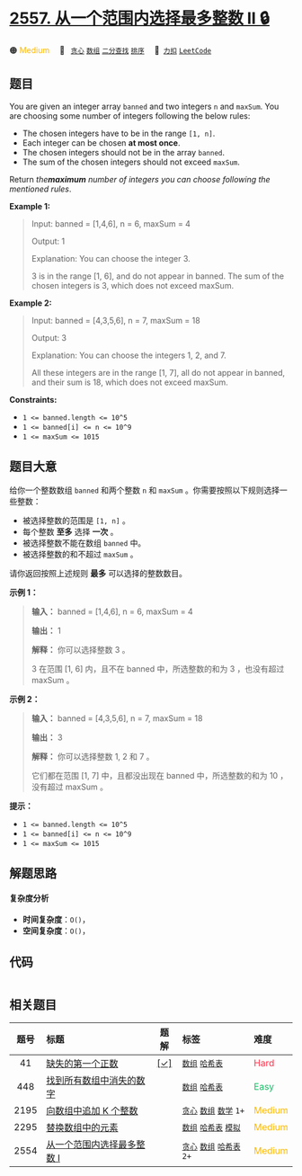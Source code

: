 # [2557. 从一个范围内选择最多整数 II 🔒](https://2xiao.github.io/leetcode-js/problem/2557.html)

🟠 <font color=#ffb800>Medium</font>&emsp; 🔖&ensp; [`贪心`](/tag/greedy.md) [`数组`](/tag/array.md) [`二分查找`](/tag/binary-search.md) [`排序`](/tag/sorting.md)&emsp; 🔗&ensp;[`力扣`](https://leetcode.cn/problems/maximum-number-of-integers-to-choose-from-a-range-ii) [`LeetCode`](https://leetcode.com/problems/maximum-number-of-integers-to-choose-from-a-range-ii)

## 题目

You are given an integer array `banned` and two integers `n` and `maxSum`. You
are choosing some number of integers following the below rules:

  * The chosen integers have to be in the range `[1, n]`.
  * Each integer can be chosen **at most once**.
  * The chosen integers should not be in the array `banned`.
  * The sum of the chosen integers should not exceed `maxSum`.

Return _the**maximum** number of integers you can choose following the
mentioned rules_.



**Example 1:**

> Input: banned = [1,4,6], n = 6, maxSum = 4
> 
> Output: 1
> 
> Explanation: You can choose the integer 3.
> 
> 3 is in the range [1, 6], and do not appear in banned. The sum of the chosen integers is 3, which does not exceed maxSum.

**Example 2:**

> Input: banned = [4,3,5,6], n = 7, maxSum = 18
> 
> Output: 3
> 
> Explanation: You can choose the integers 1, 2, and 7.
> 
> All these integers are in the range [1, 7], all do not appear in banned, and their sum is 18, which does not exceed maxSum.

**Constraints:**

  * `1 <= banned.length <= 10^5`
  * `1 <= banned[i] <= n <= 10^9`
  * `1 <= maxSum <= 1015`


## 题目大意

给你一个整数数组 `banned` 和两个整数 `n` 和 `maxSum` 。你需要按照以下规则选择一些整数：

  * 被选择整数的范围是 `[1, n]` 。
  * 每个整数 **至多** 选择 **一次** 。
  * 被选择整数不能在数组 `banned` 中。
  * 被选择整数的和不超过 `maxSum` 。

请你返回按照上述规则 **最多** 可以选择的整数数目。



**示例 1：**

> 
> 
> 
> 
> 
> **输入：** banned = [1,4,6], n = 6, maxSum = 4
> 
> **输出：** 1
> 
> **解释：** 你可以选择整数 3 。
> 
> 3 在范围 [1, 6] 内，且不在 banned 中，所选整数的和为 3 ，也没有超过 maxSum 。
> 
> 

**示例 2：**

> 
> 
> 
> 
> 
> **输入：** banned = [4,3,5,6], n = 7, maxSum = 18
> 
> **输出：** 3
> 
> **解释：** 你可以选择整数 1, 2 和 7 。
> 
> 它们都在范围 [1, 7] 中，且都没出现在 banned 中，所选整数的和为 10 ，没有超过 maxSum 。
> 
> 



**提示：**

  * `1 <= banned.length <= 10^5`
  * `1 <= banned[i] <= n <= 10^9`
  * `1 <= maxSum <= 1015`


## 解题思路

#### 复杂度分析

- **时间复杂度**：`O()`，
- **空间复杂度**：`O()`，

## 代码

```javascript

```

## 相关题目

<!-- prettier-ignore -->
| 题号 | 标题 | 题解 | 标签 | 难度 |
| :------: | :------ | :------: | :------ | :------ |
| 41 | [缺失的第一个正数](https://leetcode.com/problems/first-missing-positive) | [[✓]](/problem/0041.md) |  [`数组`](/tag/array.md) [`哈希表`](/tag/hash-table.md) | <font color=#ff334b>Hard</font> |
| 448 | [找到所有数组中消失的数字](https://leetcode.com/problems/find-all-numbers-disappeared-in-an-array) |  |  [`数组`](/tag/array.md) [`哈希表`](/tag/hash-table.md) | <font color=#15bd66>Easy</font> |
| 2195 | [向数组中追加 K 个整数](https://leetcode.com/problems/append-k-integers-with-minimal-sum) |  |  [`贪心`](/tag/greedy.md) [`数组`](/tag/array.md) [`数学`](/tag/math.md) `1+` | <font color=#ffb800>Medium</font> |
| 2295 | [替换数组中的元素](https://leetcode.com/problems/replace-elements-in-an-array) |  |  [`数组`](/tag/array.md) [`哈希表`](/tag/hash-table.md) [`模拟`](/tag/simulation.md) | <font color=#ffb800>Medium</font> |
| 2554 | [从一个范围内选择最多整数 I](https://leetcode.com/problems/maximum-number-of-integers-to-choose-from-a-range-i) |  |  [`贪心`](/tag/greedy.md) [`数组`](/tag/array.md) [`哈希表`](/tag/hash-table.md) `2+` | <font color=#ffb800>Medium</font> |